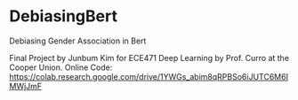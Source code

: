 # DebiasingBert
Debiasing Gender Association in Bert

Final Project by Junbum Kim for ECE471 Deep Learning by Prof. Curro at the Cooper Union.
Online Code: https://colab.research.google.com/drive/1YWGs_abim8qRPBSo6iJUTC6M6IMWjJmF
